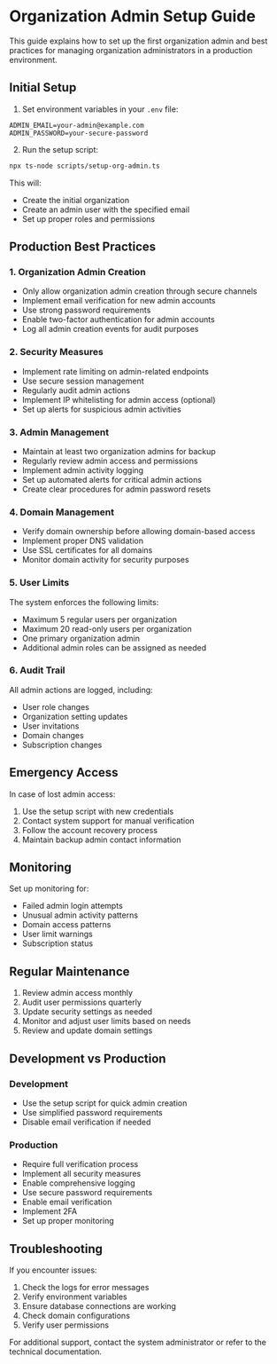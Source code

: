 # Organization Admin Setup Guide

This guide explains how to set up the first organization admin and best practices for managing organization administrators in a production environment.

## Initial Setup

1. Set environment variables in your `.env` file:
```env
ADMIN_EMAIL=your-admin@example.com
ADMIN_PASSWORD=your-secure-password
```

2. Run the setup script:
```bash
npx ts-node scripts/setup-org-admin.ts
```

This will:
- Create the initial organization
- Create an admin user with the specified email
- Set up proper roles and permissions

## Production Best Practices

### 1. Organization Admin Creation

- Only allow organization admin creation through secure channels
- Implement email verification for new admin accounts
- Use strong password requirements
- Enable two-factor authentication for admin accounts
- Log all admin creation events for audit purposes

### 2. Security Measures

- Implement rate limiting on admin-related endpoints
- Use secure session management
- Regularly audit admin actions
- Implement IP whitelisting for admin access (optional)
- Set up alerts for suspicious admin activities

### 3. Admin Management

- Maintain at least two organization admins for backup
- Regularly review admin access and permissions
- Implement admin activity logging
- Set up automated alerts for critical admin actions
- Create clear procedures for admin password resets

### 4. Domain Management

- Verify domain ownership before allowing domain-based access
- Implement proper DNS validation
- Use SSL certificates for all domains
- Monitor domain activity for security purposes

### 5. User Limits

The system enforces the following limits:
- Maximum 5 regular users per organization
- Maximum 20 read-only users per organization
- One primary organization admin
- Additional admin roles can be assigned as needed

### 6. Audit Trail

All admin actions are logged, including:
- User role changes
- Organization setting updates
- User invitations
- Domain changes
- Subscription changes

## Emergency Access

In case of lost admin access:

1. Use the setup script with new credentials
2. Contact system support for manual verification
3. Follow the account recovery process
4. Maintain backup admin contact information

## Monitoring

Set up monitoring for:
- Failed admin login attempts
- Unusual admin activity patterns
- Domain access patterns
- User limit warnings
- Subscription status

## Regular Maintenance

1. Review admin access monthly
2. Audit user permissions quarterly
3. Update security settings as needed
4. Monitor and adjust user limits based on needs
5. Review and update domain settings

## Development vs Production

### Development
- Use the setup script for quick admin creation
- Use simplified password requirements
- Disable email verification if needed

### Production
- Require full verification process
- Implement all security measures
- Enable comprehensive logging
- Use secure password requirements
- Enable email verification
- Implement 2FA
- Set up proper monitoring

## Troubleshooting

If you encounter issues:

1. Check the logs for error messages
2. Verify environment variables
3. Ensure database connections are working
4. Check domain configurations
5. Verify user permissions

For additional support, contact the system administrator or refer to the technical documentation.
